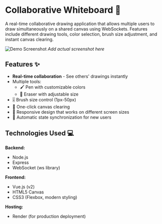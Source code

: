 # Collaborative Whiteboard 🎨

A real-time collaborative drawing application that allows multiple users to draw simultaneously on a shared canvas using WebSockets. Features include different drawing tools, color selection, brush size adjustment, and instant canvas clearing.

![Demo Screenshot](https://via.placeholder.com/800x400.png?text=Collaborative+Whiteboard+Demo) 
*Add actual screenshot here*

## Features ✨
- **Real-time collaboration** - See others' drawings instantly
- Multiple tools:
  - 🖌️ Pen with customizable colors
  - 🧼 Eraser with adjustable size
- 🎚️ Brush size control (1px-50px)
- 🧹 One-click canvas clearing
- 📱 Responsive design that works on different screen sizes
- 🔄 Automatic state synchronization for new users

## Technologies Used 💻
**Backend:**
- Node.js
- Express
- WebSocket (ws library)

**Frontend:**
- Vue.js (v2)
- HTML5 Canvas
- CSS3 (Flexbox, modern styling)

**Hosting:**
- Render (for production deployment)
